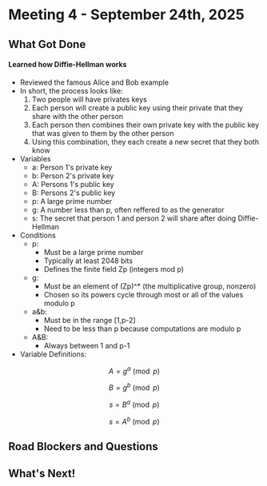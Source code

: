 # Meeting 4 - September 24th, 2025

## What Got Done

#### Learned how Diffie-Hellman works

- Reviewed the famous Alice and Bob example
- In short, the process looks like:
    1. Two people will have privates keys
    2. Each person will create a public key using their private that they share with the other person
    3. Each person then combines their own private key with the public key that was given to them by the other person
    4. Using this combination, they each create a new secret that they both know
 - Variables
    - a: Person 1's private key
    - b: Person 2's private key
    - A: Persons 1's public key
    - B: Persons 2's public key
    - p: A large prime number
    - g: A number less than p, often reffered to as the generator
    - s: The secret that person 1 and person 2 will share after doing Diffie-Hellman
- Conditions
    - p:
        - Must be a large prime number
        - Typically at least 2048 bits
        - Defines the finite field Zp (integers mod p)
    - g:
        - Must be an element of (Zp)^* (the multiplicative group, nonzero)
        - Chosen so its powers cycle through most or all of the values modulo p
    - a&b:
        - Must be in the range [1,p-2]
        - Need to be less than p because computations are modulo p
    - A&B:
        - Always between 1 and p-1
- Variable Definitions:

$$A = g^a \pmod p$$

$$B = g^b \pmod p$$

$$s = B^a \pmod p$$

$$s = A^b \pmod p$$


       

## Road Blockers and Questions

## What's Next!
